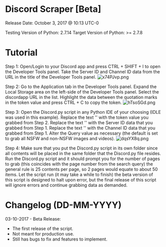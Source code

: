 # Discord Scraper [Beta]

Release Date: October 3, 2017 @ 10:13 UTC-0

Testing Version of Python: 2.7.14
Target Version of Python: >= 2.7.8

# Tutorial

Step 1:
Open/Login to your Discord app and press CTRL + SHIFT + I to open the Developer Tools panel.
Take the Server ID and Channel ID data from the URL in the title of the Developer Tools panel.
![x74PJvp.png](https://i.imgur.com/x74PJvp.png "Step 1")

Step 2:
Go to the Application tab in the Developer Tools panel.
Expand the Local Storage area on the left-side of the Developer Tools panel.
Select the discordapp URL in the list.
Highlight the data between the quotation marks in the token value and press CTRL + C to copy the token.
![hTsoSGd.png](https://i.imgur.com/hTsoSGd.png "Step 2")

Step 3:
Open the Discord.py script in any Python IDE of your choosing (IDLE was used in this example).
Replace the text '<TOKEN>' with the token value you grabbed from Step 2.
Replace the text '<SERVERID>' with the Server ID data that you grabbed from Step 1.
Replace the text '<CHANNELID>' with the Channel ID data that you grabbed from Step 1.
Alter the Query value as necessary (the default is set to grab all NSFW and non-NSFW images and videos).
![dqsYX8q.png](https://i.imgur.com/dqsYX8q.png "Step 3")

Step 4:
Make sure that you put the Discord.py script in its own folder since all contents will be placed in the same folder that the Discord.py file resides.
Run the Discord.py script and it should prompt you for the number of pages to grab (this coincides with the page number from the search query) the general rule is 25 contents per page, so 2 pages would equate to about 50 items.
Let the script run (it may take a while to finish) the beta version of this script is designed to halt upon error, but the final release of this script will ignore errors and continue grabbing data as demanded.

# Changelog (DD-MM-YYYY)

03-10-2017 - Beta Release:
* The first release of the script.
* Not meant for production use.
* Still has bugs to fix and features to implement.